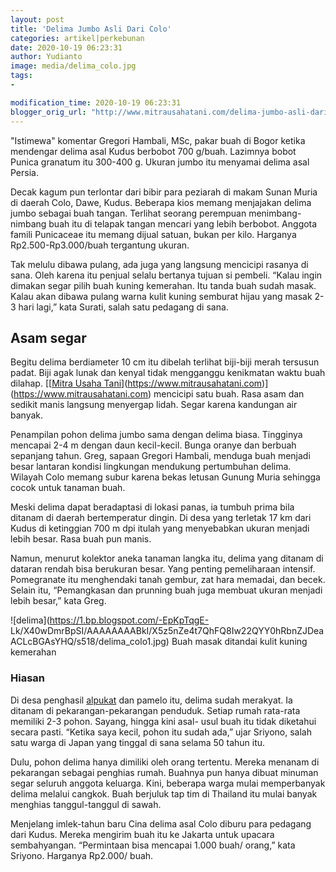```yaml
---
layout: post
title: 'Delima Jumbo Asli Dari Colo'
categories: artikel|perkebunan
date: 2020-10-19 06:23:31
author: Yudianto
image: media/delima_colo.jpg
tags:
- 

modification_time: 2020-10-19 06:23:31
blogger_orig_url: "http://www.mitrausahatani.com/delima-jumbo-asli-dari-colo.html"
---
```


"Istimewa" komentar Gregori Hambali, MSc, pakar buah di Bogor ketika mendengar
delima asal Kudus berbobot 700 g/buah. Lazimnya bobot Punica granatum itu
300-400 g. Ukuran jumbo itu menyamai delima asal Persia.

Decak kagum pun terlontar dari bibir para peziarah di makam Sunan Muria di
daerah Colo, Dawe, Kudus. Beberapa kios memang menjajakan delima jumbo sebagai
buah tangan. Terlihat seorang perempuan menimbang-nimbang buah itu di telapak
tangan mencari yang lebih berbobot. Anggota famili Punicaceae itu memang
dijual satuan, bukan per kilo. Harganya Rp2.500-Rp3.000/buah tergantung
ukuran.

Tak melulu dibawa pulang, ada juga yang langsung mencicipi rasanya di sana.
Oleh karena itu penjual selalu bertanya tujuan si pembeli. “Kalau ingin
dimakan segar pilih buah kuning kemerahan. Itu tanda buah sudah masak. Kalau
akan dibawa pulang warna kulit kuning semburat hijau yang masak 2-3 hari
lagi,” kata Surati, salah satu pedagang di sana.

## Asam segar

Begitu delima berdiameter 10 cm itu dibelah terlihat biji-biji merah tersusun
padat. Biji agak lunak dan kenyal tidak mengganggu kenikmatan waktu buah
dilahap. [[[Mitra Usaha
Tani](https://www.mitrausahatani.com)](https://www.mitrausahatani.com)](https://www.mitrausahatani.com)
mencicipi satu buah. Rasa asam dan sedikit manis langsung menyergap lidah.
Segar karena kandungan air banyak.

Penampilan pohon delima jumbo sama dengan delima biasa. Tingginya mencapai 2-4
m dengan daun kecil-kecil. Bunga oranye dan berbuah sepanjang tahun. Greg,
sapaan Gregori Hambali, menduga buah menjadi besar lantaran kondisi lingkungan
mendukung pertumbuhan delima. Wilayah Colo memang subur karena bekas letusan
Gunung Muria sehingga cocok untuk tanaman buah.

Meski delima dapat beradaptasi di lokasi panas, ia tumbuh prima bila ditanam
di daerah bertemperatur dingin. Di desa yang terletak 17 km dari Kudus di
ketinggian 700 m dpi itulah yang menyebabkan ukuran menjadi lebih besar. Rasa
buah pun manis.

Namun, menurut kolektor aneka tanaman langka itu, delima yang ditanam di
dataran rendah bisa berukuran besar. Yang penting pemeliharaan intensif.
Pomegranate itu menghendaki tanah gembur, zat hara memadai, dan becek. Selain
itu, “Pemangkasan dan prunning buah juga membuat ukuran menjadi lebih besar,”
kata Greg.

![delima](https://1.bp.blogspot.com/-EpKpTqgE-
Lk/X40wDmrBpSI/AAAAAAAABkI/X5z5nZe4t7QhFQ8Iw22QYY0hRbnZJDeaACLcBGAsYHQ/s518/delima_colo1.jpg)
Buah masak ditandai kulit kuning kemerahan

### Hiasan

Di desa penghasil [alpukat](https://www.mitrausahatani.com/topik/alpukat "alpukat")
dan pamelo itu, delima sudah merakyat. Ia ditanam di pekarangan-pekarangan
penduduk. Setiap rumah rata-rata memiliki 2-3 pohon. Sayang, hingga kini asal-
usul buah itu tidak diketahui secara pasti. “Ketika saya kecil, pohon itu
sudah ada,” ujar Sriyono, salah satu warga di Japan yang tinggal di sana
selama 50 tahun itu.

Dulu, pohon delima hanya dimiliki oleh orang tertentu. Mereka menanam di
pekarangan sebagai penghias rumah. Buahnya pun hanya dibuat minuman segar
seluruh anggota keluarga. Kini, beberapa warga mulai memperbanyak delima
melalui cangkok. Buah berjuluk tap tim di Thailand itu mulai banyak menghias
tanggul-tanggul di sawah.

Menjelang imlek-tahun baru Cina delima asal Colo diburu para pedagang dari
Kudus. Mereka mengirim buah itu ke Jakarta untuk upacara sembahyangan.
“Permintaan bisa mencapai 1.000 buah/ orang,” kata Sriyono. Harganya Rp2.000/
buah.


